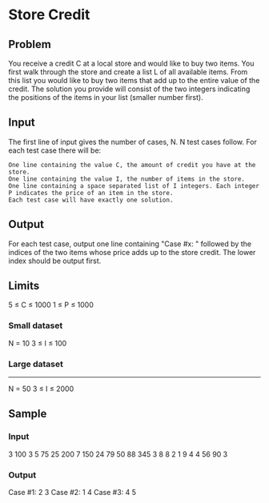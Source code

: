 Store Credit
=============

Problem
---------
You receive a credit C at a local store and would like to buy two items. You first walk through the store and create a list L of all available items. From this list you would like to buy two items that add up to the entire value of the credit. The solution you provide will consist of the two integers indicating the positions of the items in your list (smaller number first). 

Input
------
The first line of input gives the number of cases, N. N test cases follow. For each test case there will be:

    One line containing the value C, the amount of credit you have at the store.
    One line containing the value I, the number of items in the store.
    One line containing a space separated list of I integers. Each integer P indicates the price of an item in the store.
    Each test case will have exactly one solution.

Output
-------
For each test case, output one line containing "Case #x: " followed by the indices of the two items whose price adds up to the store credit. The lower index should be output first.

Limits
-------
5 ≤ C ≤ 1000
1 ≤ P ≤ 1000

### Small dataset ###
N = 10
3 ≤ I ≤ 100

### Large dataset ###
------------
N = 50
3 ≤ I ≤ 2000

Sample
-------
### Input ###
3
100
3
5 75 25
200
7
150 24 79 50 88 345 3
8
8
2 1 9 4 4 56 90 3

### Output ###
Case #1: 2 3
Case #2: 1 4
Case #3: 4 5